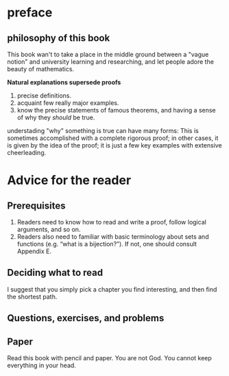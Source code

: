 # preface
## philosophy of this book

This book wan't to take a place in the middle ground between a "vague notion" and university learning and researching, and let people adore the beauty of mathematics.

**Natural explanations supersede proofs**

1. precise definitions.
2. acquaint few really major examples.
3. know the precise statements of famous theorems, and having a sense of why they *should* be true.


understading "why" something is true can have many forms:
This is sometimes accomplished with a complete rigorous proof; in other cases, it is given by the idea of the proof; it is just a few key examples with extensive cheerleading.


# Advice for the reader
## Prerequisites

1. Readers need to know how to read and write a proof, follow logical arguments, and so on.
2. Readers also need to familiar with basic terminology about sets and functions
(e.g. “what is a bijection?”). If not, one should consult Appendix E.

## Deciding what to read
I suggest that you simply pick a chapter you find interesting, and then find the shortest path.

## Questions, exercises, and problems

## Paper
Read this book with pencil and paper.
You are not God. You cannot keep everything in your head.

